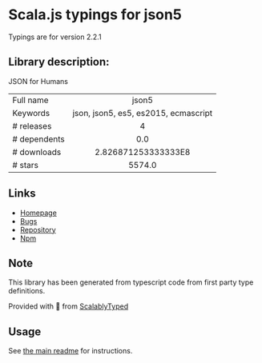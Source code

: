 
# Scala.js typings for json5

Typings are for version 2.2.1

## Library description:
JSON for Humans

|                    |                 |
| ------------------ | :-------------: |
| Full name          | json5 |
| Keywords           | json, json5, es5, es2015, ecmascript |
| # releases         | 4 |
| # dependents       | 0.0 |
| # downloads        | 2.826871253333333E8 |
| # stars            | 5574.0 |

## Links
- [Homepage](http://json5.org/)
- [Bugs](https://github.com/json5/json5/issues)
- [Repository](https://github.com/json5/json5)
- [Npm](https://www.npmjs.com/package/json5)
    


## Note
This library has been generated from typescript code from first party type definitions.

Provided with :purple_heart: from [ScalablyTyped](https://github.com/oyvindberg/ScalablyTyped)

## Usage
See [the main readme](../../readme.md) for instructions.


